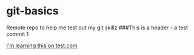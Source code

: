 # git-basics
Remote repo to help me test out my git skillz
###This is a header - a test commit 1

[I'm learning this on test.com](http://www.test.com)
